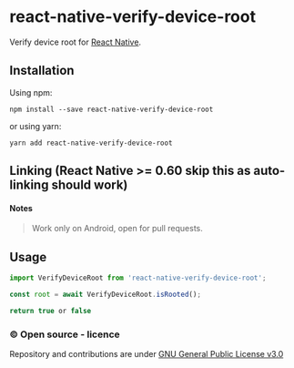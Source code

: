 # react-native-verify-device-root

Verify device root for [React Native](https://github.com/facebook/react-native).

## Installation

Using npm:

```shell
npm install --save react-native-verify-device-root
```

or using yarn:

```shell
yarn add react-native-verify-device-root
```

## Linking (React Native >= 0.60 skip this as auto-linking should work)

#### Notes

> Work only on Android, open for pull requests.

## Usage
```javascript
import VerifyDeviceRoot from 'react-native-verify-device-root';

const root = await VerifyDeviceRoot.isRooted();

return true or false
```

### ©️ Open source - licence

Repository and contributions are under [GNU General Public License v3.0](https://github.com/GleidsonDaniel/transactions-manager/blob/develop/LICENSE)
